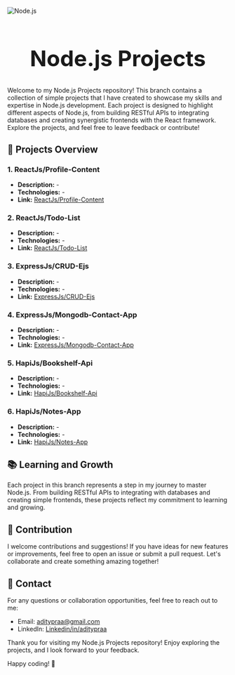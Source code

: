 ![Node.js](https://cdn.jsdelivr.net/gh/devicons/devicon@latest/icons/nodejs/nodejs-original-wordmark.svg) 

<h1 align="center" style="font-size:50px">Node.js Projects</h1>

Welcome to my Node.js Projects repository! This branch contains a collection of simple projects that I have created to showcase my skills and expertise in Node.js development. Each project is designed to highlight different aspects of Node.js, from building RESTful APIs to integrating databases and creating synergistic frontends with the React framework. Explore the projects, and feel free to leave feedback or contribute!

## 🚀 Projects Overview

### 1. **ReactJs/Profile-Content**
- **Description:** -
- **Technologies:** -
- **Link:** [ReactJs/Profile-Content](https://github.com/Aditypraa/NodeJS-Project/tree/ReactJs/Profile-Content)

### 2. **ReactJs/Todo-List**
- **Description:** -
- **Technologies:** -
- **Link:** [ReactJs/Todo-List](https://github.com/Aditypraa/NodeJS-Project/tree/ReactJs/Todo-List)

### 3. **ExpressJs/CRUD-Ejs**
- **Description:** -
- **Technologies:** -
- **Link:** [ExpressJs/CRUD-Ejs](https://github.com/Aditypraa/NodeJS-Project/tree/ExpressJs/CRUD-Ejs)

### 4. **ExpressJs/Mongodb-Contact-App**
- **Description:** -
- **Technologies:** -
- **Link:** [ExpressJs/Mongodb-Contact-App](https://github.com/Aditypraa/NodeJS-Project/tree/ExpressJs/Mongodb-Contact-App)

### 5. **HapiJs/Bookshelf-Api**
- **Description:** -
- **Technologies:** -
- **Link:** [HapiJs/Bookshelf-Api](https://github.com/Aditypraa/NodeJS-Project/tree/HapiJs/Bookshelf-Api)

### 6. **HapiJs/Notes-App**
- **Description:** -
- **Technologies:** -
- **Link:** [HapiJs/Notes-App](https://github.com/Aditypraa/NodeJS-Project/tree/HapiJs/Notes-App)


## 📚 Learning and Growth

Each project in this branch represents a step in my journey to master Node.js. From building RESTful APIs to integrating with databases and creating simple frontends, these projects reflect my commitment to learning and growing.

## 🤝 Contribution

I welcome contributions and suggestions! If you have ideas for new features or improvements, feel free to open an issue or submit a pull request. Let's collaborate and create something amazing together!

## 📧 Contact

For any questions or collaboration opportunities, feel free to reach out to me:

- Email: [aditypraa@gmail.com](mailto:aditypraa@gmail.com)
- LinkedIn: [Linkedin/in/aditypraa](https://www.linkedin.com/in/aditypraa)

Thank you for visiting my Node.js Projects repository! Enjoy exploring the projects, and I look forward to your feedback.

Happy coding! 🚀
